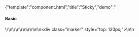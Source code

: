 {"template":"component.html","title":"Sticky","demo":"<h4>Basic</h4>\r\n\r\n<!-- START: FIRSTDEMO -->\r\n\r\n<style>\n  .sticky_container { background: #eee; height: 500px; margin: 50px 0; }\n  .sticky_element { border-radius: 2px; color: white; font-size: 12px; height: 50px; line-height: 50px; overflow: hidden; padding: 0; text-align: center; width: 100%; margin: 10px 0; }\n  .sticky_element.s1 { background: #455a64; z-index: 10; }\n  .sticky_element.s2  { background: #00bcd4; }\n  .sticky_element.s3   { background: #0097A7; }\n\n  .marker {\n    position: fixed;\n    /*top: 50%;*/\n    right: 0;\n    left: 0;\n\n    width: 100%;\n    height: 1px;\n\n    background: red;\n    opacity: 0.2;\n  }\n</style>\n\n<div class=\"marker\" style=\"top: 120px;\"></div>\n\n<script>\n$(document).ready(function() {\n  $(\".sticky_element\").on(\"stuck.sticky\", function() {\n    console.log(\"stuck\", this);\n  }).on(\"unstuck.sticky\", function() {\n    console.log(\"unstuck\", this);\n  }).on(\"passed.sticky\", function() {\n    console.log(\"passed\", this);\n  });\n});\n</script>\n\r\n<!-- <div class=\"demo_container\">\n  <div class=\"demo_example\"> -->\n    <div class=\"sticky_element s1 js-sticky\" data-sticky-options='{\"offset\":50}'>Sticky Element</div>\n  <!-- </div>\r\n  <div class=\"demo_code\"> -->\r\n    <pre><code class=\"language-html\">&lt;div class=&quot;stickey&quot;&gt;Sticky Element&lt;/div&gt;</code></pre>\r\n    <pre><code class=\"language-javascript\">$(\".sticky\").sticky({\n  offset: 50\n});</code></pre>\r\n  <!-- </div>\r\n</div> -->\n\r\n<!-- END: FIRSTDEMO -->\n\n<br><br>\n\n<h3>Container</h3>\n<!-- <div class=\"demo_container\">\n  <div class=\"demo_example\"> -->\n\n    <div class=\"sticky_container sticky_2\">\n      <div class=\"sticky_element s2 js-sticky\" data-sticky-options='{\"offset\":120}' data-sticky-container=\".sticky_2\">Sticky Element</div>\n    </div>\n\n    <div class=\"sticky_container sticky_3\">\n      <div class=\"sticky_element s3 js-sticky\" data-sticky-options='{\"offset\":120}' data-sticky-container=\".sticky_3\">Sticky Element</div>\n    </div>\n\n    <div class=\"sticky_container sticky_4\">\n      <div class=\"sticky_element s2 js-sticky\" data-sticky-options='{\"offset\":120}' data-sticky-container=\".sticky_4\">Sticky Element</div>\n    </div>\n\n    <div class=\"sticky_container sticky_5\">\n      <div class=\"sticky_element s3 js-sticky\" data-sticky-options='{\"offset\":120}' data-sticky-container=\".sticky_5\">Sticky Element</div>\n    </div>\n\n  <!-- </div>\n  <div class=\"demo_code\"> -->\n    <pre><code class=\"language-html\">&lt;div class=&quot;stickey_container&quot;&gt;\n  &lt;div class=&quot;stickey&quot; data-sticky-container=&quot;.stickey_container&quot;&gt;Sticky Element&lt;/div&gt;\n&lt;/div&gt;</code></pre>\n    <pre><code class=\"language-javascript\">$(\".stickey\").stickey({\n  offset: 100\n});</code></pre>\n  <!-- </div>\n</div> -->\n","asset_root":"../","year":2017}

 #Sticky Demo
<p class="back_link"><a href="https://formstone.it/components/sticky">View Documentation</a></p>